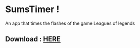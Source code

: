 SumsTimer !
=================

<p>An app that times the flashes of the game Leagues of legends</p>


Download :  <a href="https://www.mediafire.com/file/0zovfyr9apd4qel/sumsTimer-win32-x64.zip/file">HERE</a>
-----------------


